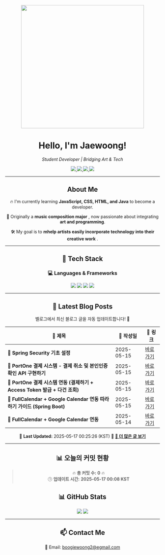 
<div align="center">
  <img src="https://github.com/Jaewoong-Hwang/Jaewoong-Hwang/blob/main/Character.gif" width="400">
<h1 align="center" font-weight="bold">Hello, I'm Jaewoong! </h1>

<p align="center"><em>Student Developer | Bridging Art & Tech</em></p>

<p align="center">
  <a href="https://github.com/Jaewoong-Hwang">
    <img src="https://img.shields.io/github/followers/Jaewoong-Hwang?label=Follow&style=social" />
  </a>
  <a href="https://velog.io/@mypalebluedot29/posts">
    <img src="https://img.shields.io/badge/Velog-20C997?style=flat-square&logo=velog&logoColor=white"/>
  </a>
  <a href="https://www.youtube.com/@boogiewoong2819">
    <img src="https://img.shields.io/badge/YouTube-FF0000?style=flat-square&logo=youtube&logoColor=white"/>
  </a>
  <a href="https://www.instagram.com/boogie_woong2">
    <img src="https://img.shields.io/badge/Instagram-E4405F?style=flat-square&logo=instagram&logoColor=white"/>
  </a>
</p>

---

## About Me
 <p>🔥 I'm currently learning <strong>JavaScript, CSS, HTML, and Java</strong> to become a developer.</p>
 <p>🎨 Originally a <strong>music composition major</strong> , now passionate about integrating <strong>art and programming</strong>.</p>
 <p>🛠 My goal is to <strong>mhelp artists easily incorporate technology into their creative work</strong> .</p>

---

## 🚀 Tech Stack
### 💻 Languages & Frameworks
<p>
  <img src="https://img.shields.io/badge/JavaScript-F7DF1E?style=for-the-badge&logo=javascript&logoColor=black"/>
  <img src="https://img.shields.io/badge/CSS3-1572B6?style=for-the-badge&logo=css3&logoColor=white"/>
  <img src="https://img.shields.io/badge/HTML5-E34F26?style=for-the-badge&logo=html5&logoColor=white"/>
  <img src="https://img.shields.io/badge/Java-007396?style=for-the-badge&logo=java&logoColor=white"/>
</p>

---



## 📝 Latest Blog Posts
 벨로그에서 최신 블로그 글을 자동 업데이트합니다! 🚀

<!-- BLOG-POST-LIST:START -->
| 📝 제목 | 📅 작성일 | 🔗 링크 |
|---------|------------------|---------|
| **📌 Spring Security 기초 설정** | 2025-05-15 | [바로가기](https://velog.io/@mypalebluedot29/Spring-Security-기초-설정-1zgg10ld) |
| **📌 PortOne 결제 시스템 - 결제 취소 및 본인인증 확인 API 구현하기** | 2025-05-15 | [바로가기](https://velog.io/@mypalebluedot29/PortOne-결제-시스템-결제-취소-및-본인인증-확인-API-구현하기-ald2yemb) |
| **📌 PortOne 결제 시스템 연동 (결제하기 + Access Token 발급 + 다건 조회)** | 2025-05-15 | [바로가기](https://velog.io/@mypalebluedot29/PortOne-결제-시스템-연동-결제하기-Access-Token-발급-다건-조회) |
| **📌 FullCalendar + Google Calendar 연동 따라하기 가이드 (Spring Boot)** | 2025-05-15 | [바로가기](https://velog.io/@mypalebluedot29/FullCalendar-Google-Calendar-연동-따라하기-가이드-Spring-Boot) |
| **📌 FullCalendar + Google Calendar 연동** | 2025-05-14 | [바로가기](https://velog.io/@mypalebluedot29/FullCalendar-Google-Calendar-연동-dwddpzq3) |

📅 **Last Updated:** 2025-05-17 00:25:26 (KST)
🔗 **[📖 더 많은 글 보기](https://velog.io/@mypalebluedot29)**
<!-- BLOG-POST-LIST:END -->




---












































































































































































































































































































































































































































































































































































































































































































































































## 📊 오늘의 커밋 현황
> 🔥 **총 커밋 수:** **0** 🔥  
> 🕒 **업데이트 시간:** **2025-05-17 00:08 KST**

## 📊 GitHub Stats
<p align="center">
  <img src="https://github-readme-stats.vercel.app/api?username=Jaewoong-Hwang&show_icons=true&theme=tokyonight"/>
  <img src="https://github-readme-streak-stats.herokuapp.com/?user=Jaewoong-Hwang&theme=tokyonight"/>
</p>


---

## 📫 Contact Me
 📧 Email: boogiewoong2@egmail.com 

</div>





